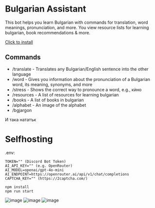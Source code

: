 # Bulgarian Assistant
This bot helps you learn Bulgarian with commands for translation, word meanings, pronunciation, and more. 
You view resource lists for learning bulgarian, book recommendations & more.

[Click to install](https://discord.com/oauth2/authorize?client_id=1276797546018377728)

## Commands
- /translate - Translates any Bulgarian/English sentence into the other language
- /word - Gives you information about the pronunciation of a Bulgarian word, its meaning, synonyms, and more
- /stress - Shows the correct way to pronounce a word, e.g., кѝно
- /resources - A list of resources for learning bulgarian
- /books - A list of books in bulgarian
- /alphabet - An image of the alphabet
- /bgjargon

И така нататък 


# Selfhosting
.env:
```
TOKEN="" (Discord Bot Token)
AI_API_KEY="" (e.g. OpenRouter)
AI_MODEL=openai/gpt-4o-mini
AI_ENDPOINT=https://openrouter.ai/api/v1/chat/completions
CAPTCHA_KEY="" (https://2captcha.com/)
```
```
npm install
npm run start
```

![image](https://github.com/user-attachments/assets/10b03257-27ca-417b-91d1-0a60f63648dd)
![image](https://github.com/user-attachments/assets/923a772b-9dd4-4fe9-805a-c0dfe193778e)
![image](https://github.com/user-attachments/assets/5e680075-7f0e-4485-acc5-c86ca9c9e12b)



